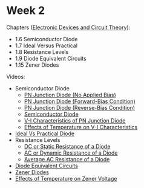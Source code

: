 # Week 2

Chapters ([Electronic Devices and Circuit Theory](https://annas-archive.org/md5/1fec9964c4c69b9aedb545bc50eff5de)):
- 1.6 Semiconductor Diode
- 1.7 Ideal Versus Practical
- 1.8 Resistance Levels
- 1.9 Diode Equivalent Circuits
- 1.15 Zener Diodes

Videos:
- Semiconductor Diode
    - [PN Junction Diode (No Applied Bias)](https://www.youtube.com/watch?v=cAu_Qv6rsM8)
    - [PN Junction Diode (Forward-Bias Condition)](https://www.youtube.com/watch?v=yvH4tgqqu2U)
    - [PN Junction Diode (Reverse-Bias Condition)](https://www.youtube.com/watch?v=QJnzpNgIu08)
    - [Semiconductor Diode](https://www.youtube.com/watch?v=aOKc5_s_8LM)
    - [V-I Characteristics of PN Junction Diode](https://www.youtube.com/watch?v=_vKeaPHXF9U)
    - [Effects of Temperature on V-I Characteristics](https://www.youtube.com/watch?v=ApFMXUzc7OM)
- [Ideal Vs Practical Diode](https://www.youtube.com/watch?v=WX0xQWRTPjs)
- Resistance Levels
    - [DC or Static Resistance of a Diode](https://www.youtube.com/watch?v=-oiAFHI6SWg)
    - [AC or Dynamic Resistance of a Diode](https://www.youtube.com/watch?v=6QlFxif-JfQ)
    - [Average AC Resistance of a Diode](https://www.youtube.com/watch?v=IxNufs3fhfg)
- [Diode Equivalent Circuits](https://www.youtube.com/watch?v=06Or9jeeZPM)
- [Zener Diodes](https://www.youtube.com/watch?v=JdL3DnnFHXw)
- [Effects of Temperature on Zener Voltage](https://www.youtube.com/watch?v=JffJpym7K8Y)